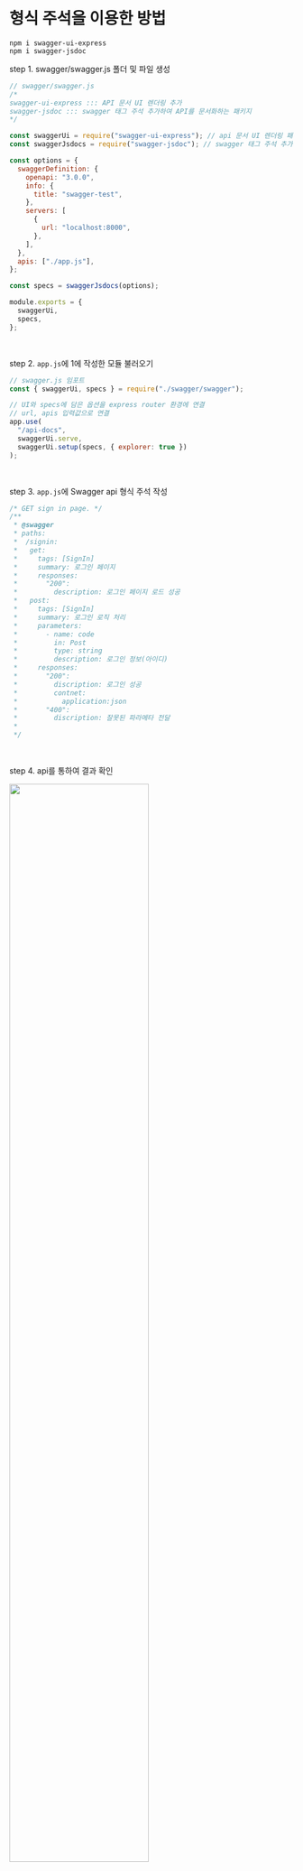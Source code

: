# **형식 주석**을 이용한 방법

```
npm i swagger-ui-express
npm i swagger-jsdoc
```

step 1. swagger/swagger.js 폴더 및 파일 생성

```javascript
// swagger/swagger.js
/*
swagger-ui-express ::: API 문서 UI 렌더링 추가
swagger-jsdoc ::: swagger 태그 주석 추가하여 API를 문서화하는 패키지
*/

const swaggerUi = require("swagger-ui-express"); // api 문서 UI 렌더링 패키지
const swaggerJsdocs = require("swagger-jsdoc"); // swagger 태그 주석 추가하여 api 문서화 패키지

const options = {
  swaggerDefinition: {
    openapi: "3.0.0",
    info: {
      title: "swagger-test",
    },
    servers: [
      {
        url: "localhost:8000",
      },
    ],
  },
  apis: ["./app.js"],
};

const specs = swaggerJsdocs(options);

module.exports = {
  swaggerUi,
  specs,
};
```

<br>

step 2. `app.js`에 1에 작성한 모듈 불러오기

```javascript
// swagger.js 임포트
const { swaggerUi, specs } = require("./swagger/swagger");

// UI와 specs에 담은 옵션을 express router 환경에 연결
// url, apis 입력값으로 연결
app.use(
  "/api-docs",
  swaggerUi.serve,
  swaggerUi.setup(specs, { explorer: true })
);
```

<br>

step 3. `app.js`에 Swagger api 형식 주석 작성

```javascript
/* GET sign in page. */
/**
 * @swagger
 * paths:
 *  /signin:
 *   get:
 *     tags: [SignIn]
 *     summary: 로그인 페이지
 *     responses:
 *       "200":
 *         description: 로그인 페이지 로드 성공
 *   post:
 *     tags: [SignIn]
 *     summary: 로그인 로직 처리
 *     parameters:
 *       - name: code
 *         in: Post
 *         type: string
 *         description: 로그인 정보(아이디)
 *     responses:
 *       "200":
 *         discription: 로그인 성공
 *         contnet:
 *           application:json
 *       "400":
 *         discription: 잘못된 파라메타 전달
 *
 */
```

<br>

step 4. api를 통하여 결과 확인
<br>

   <img src="https://user-images.githubusercontent.com/99732695/209512979-5569d7dd-3840-454a-af95-41b6aab21186.png" width=70%>

<br>
